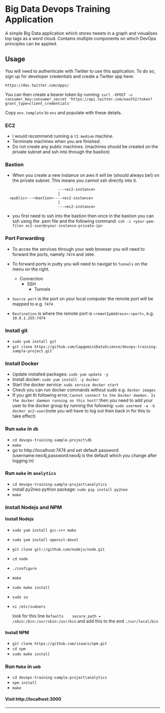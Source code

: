 # Big Data Devops Training Application


A simple Big Data application which stores tweets in a graph and visualises top tags as a word cloud. Contains multiple components on which DevOps principles can be applied.

## Usage

You will need to authenticate with Twitter to use this application. To do
so, sign up for developer credentials and create a Twitter app here:

	https://dev.twitter.com/apps/

You can then create a bearer token by running:
`curl -XPOST -u consumer_key:consumer_secret 'https://api.twitter.com/oauth2/token?grant_type=client_credentials'`

Copy `env.template` to `env` and populate with these details.

### EC2
* I would recommend running a `t2.medium` machine.
* Terminate machines when you are finished.
* Do not create any public machines. (machines should be created on the private subnet and ssh into through the bastion)

### Bastion
* When you create a new instance on aws it will be (should always be!) on the private subnet. This means you cannot ssh directly into it.
```
						---<ec2-instance>
						|
  <public>---<bastion>----<ec2-instance>
						|
						---<ec2-instance>
```
  
* you first need to ssh into the bastion then once in the bastion you can ssh using the .pem file and the following 
  command: `ssh -i <your-pem-file> ec2-user@<your-instance-private-ip>`

### Port Forwarding
* To acces the services through your web browser you will need to forward the ports, namely `7474` and `3000`.
* To forward ports in putty you will need to navigat to `Tunnels` on the menu on the right.

	* Connection
		* SSH
			* Tunnels

* `Source port` is the port on your local computer the remote port will be mapped to e.g. `7474`
* `Destination` is where the remote port is `<remotIpAddress>:<port>`, e.g. `10.0.1.255:7474`

### Install git
* `sudo yum install git`
* `git clone https://github.com/CapgeminiDataScience/devops-training-sample-project.git`

### Install Docker
* Update installed packages: `sudo yum update -y`
* Install docker: `sudo yum install -y docker`
* Start the docker service: `sudo service docker start`
* Check you can run docker commands without sudo e.g. `docker images`
* If you get th following error, `Cannot connect to the Docker daemon. Is the docker daemon running on this host?` then you need
to add your user to the docker group by running the following:
`sudo usermod -a -G docker ec2-user`(note you will have to log out then back in for this to take effect)

### Run `make` in `db`
* `cd devops-training-sample-project\db`
* `make`
* go to http://localhost:7474 and set default password (username:neo4j,password:neo4j is the default which you change after logging in)

### Run `make` in `analytics`
* `cd devops-training-sample-project\analytics`
* install py2neo python package: `sudo pip install py2neo`
* `make`

### Install Nodejs and NPM
#### Install Nodejs
* `sudo yum install gcc-c++ make`
* `sudo yum install openssl-devel`
* `git clone git://github.com/nodejs/node.git`
* `cd node`
* `./configure`
* `make`
* `sudo make install`
* `sudo su`
* `vi /etc/sudoers`
  
  look for this line `Defaults    secure_path = /sbin:/bin:/usr/sbin:/usr/bin` and add this to the end `:/usr/local/bin`

#### Install NPM
* `git clone https://github.com/isaacs/npm.git`
* `cd npm`
* `sudo make install`

### Run `Make` in `web`
* `cd devops-training-sample-project\analytics`
* `npm install`
* `make`

#### Visit http://localhost:3000

------------------------------------------------------------------------
